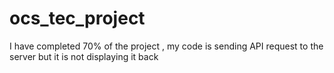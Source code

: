 # ocs_tec_project

I have completed 70% of the project , my code is sending API request to the server but it is not displaying it back 
